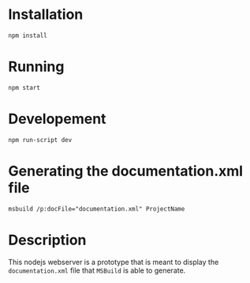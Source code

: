 # Installation
    npm install
    
# Running
    npm start
    
# Developement
    npm run-script dev

# Generating the documentation.xml file
    msbuild /p:docFile="documentation.xml" ProjectName

# Description
This nodejs webserver is a prototype that is meant to display the `documentation.xml` file that `MSBuild` is able to generate.

